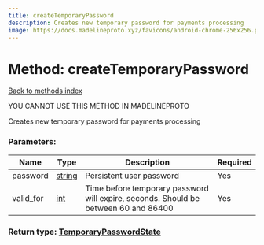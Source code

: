 ```yaml
---
title: createTemporaryPassword
description: Creates new temporary password for payments processing
image: https://docs.madelineproto.xyz/favicons/android-chrome-256x256.png
---
```

# Method: createTemporaryPassword  
[Back to methods index](index.md)


YOU CANNOT USE THIS METHOD IN MADELINEPROTO


Creates new temporary password for payments processing

### Parameters:

| Name     |    Type       | Description | Required |
|----------|---------------|-------------|----------|
|password|[string](../types/string.md) | Persistent user password | Yes|
|valid\_for|[int](../types/int.md) | Time before temporary password will expire, seconds. Should be between 60 and 86400 | Yes|


### Return type: [TemporaryPasswordState](../types/TemporaryPasswordState.md)

